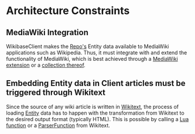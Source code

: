 # Architecture Constraints

## MediaWiki Integration

WikibaseClient makes the [Repo's](../../Glossary.md#wikibase-repository) Entity data available to MediaWiki applications such as Wikipedia. Thus, it must integrate with and extend the functionality of MediaWiki, which is best achieved through a [MediaWiki extension](../../Glossary.md#mediawiki-extension) or a [collection thereof](../../Glossary.md#wikibase-extension).

## Embedding Entity data in Client articles must be triggered through Wikitext

Since the source of any wiki article is written in [Wikitext](../../Glossary.md#wikitext), the process of loading [Entity](../../Glossary.md#entity) data has to happen with the transformation from Wikitext to the desired output format (typically HTML). This is possible by calling a [Lua function](../../Glossary.md#lua) or a [ParserFunction](https://www.mediawiki.org/wiki/Help:Extension:ParserFunctions) from Wikitext.
